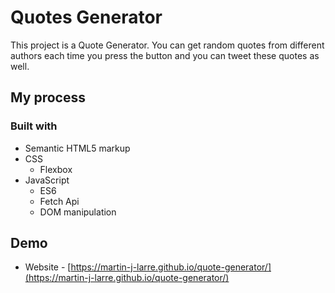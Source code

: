 # Quotes Generator

This project is a Quote Generator. You can get random quotes from different authors each time you press the button and you can tweet these quotes as well. 

## My process

### Built with

- Semantic HTML5 markup
- CSS 
  - Flexbox
- JavaScript 
  - ES6
  - Fetch Api
  - DOM manipulation

## Demo

- Website - [https://martin-j-larre.github.io/quote-generator/](https://martin-j-larre.github.io/quote-generator/)

